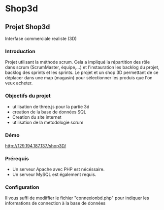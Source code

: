 
# Shop3d

## Projet Shop3d
Interfase commerciale realiste (3D)

### Introduction

Projet utilisant la méthode scrum. Cela a impliqué la répartition des rôle dans scrum (ScrumMaster, équipe,...) et l'instauration les backlog du projet, backlog des sprints et les sprints. 
Le projet et un shop 3D permettant de ce déplacer dans une map (magasin) pour sélectionner les produis que l'on veux acheter.

### Objectifs du projet

  - utilisation de three.js pour la partie 3d
  - creation de la base de données SQL
  - Creation du site internet
  - utilisation de la metodologie scrum
  
### Démo
  http://129.194.187.137/shop3D/
  
  
  
### Prérequis

  - Un serveur Apache avec PHP est nécéssaire.
  - Un serveur MySQL est également requis.

### Configuration

 Il vous suffi de modiffier le fichier "connexionbd.php" pour indiquer les informations de connection à la base de données
